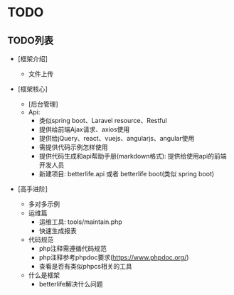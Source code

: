 # TODO

## TODO列表

- [框架介绍]
  - 文件上传

- [框架核心]
  - [后台管理]
  - Api: 
    - 类似spring boot、Laravel resource、Restful
    - 提供给前端Ajax请求、axios使用
    - 提供给jQuery、react、vuejs、angularjs、angular使用
    - 需提供代码示例怎样使用
    - 提供代码生成和api帮助手册(markdown格式): 提供给使用api的前端开发人员
    - 新建项目: betterlife.api 或者 betterlife boot(类似 spring boot)

- [高手进阶]
  - 多对多示例
  - 运维篇
    - 运维工具: tools/maintain.php
    - 快速生成报表
  - 代码规范
    - php注释需遵循代码规范
    - php注释参考phpdoc要求(https://www.phpdoc.org/)
    - 查看是否有类似phpcs相关的工具
  - 什么是框架
    - betterlife解决什么问题